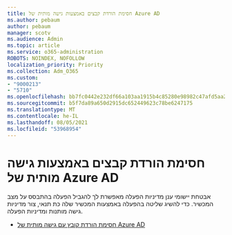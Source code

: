 ```yaml
---
title: חסימת הורדת קבצים באמצעות גישה מותית של Azure AD
ms.author: pebaum
author: pebaum
manager: scotv
ms.audience: Admin
ms.topic: article
ms.service: o365-administration
ROBOTS: NOINDEX, NOFOLLOW
localization_priority: Priority
ms.collection: Adm_O365
ms.custom:
- "9000213"
- "5710"
ms.openlocfilehash: bb7fc0442e232df66a103aa1915b4c85280e98982c47afd5aa2cfbb50136fb0f
ms.sourcegitcommit: b5f7da89a650d2915dc652449623c78be6247175
ms.translationtype: MT
ms.contentlocale: he-IL
ms.lasthandoff: 08/05/2021
ms.locfileid: "53968954"
---
```

# <a name="block-file-download-with-azure-ad-conditional-access"></a>חסימת הורדת קבצים באמצעות גישה מותית של Azure AD

אבטחת יישומי ענן מדיניות הפעלה מאפשרת לך להגביל הפעלה בהתבסס על מצב המכשיר. כדי להשיג שליטה בהפעלה באמצעות המכשיר שלה כת תנאי, צור מדיניות גישה מותנות ומדיניות הפעלה.

- [חסימת הורדת קובץ עם גישה מותית של Azure AD](https://docs.microsoft.com/cloud-app-security/use-case-proxy-block-session-aad#create-a-block-download-policy-for-unmanaged-devices)
